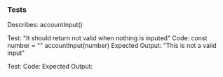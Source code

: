 ### Tests
Describes: accountInput()

Test: "It should return not valid when nothing is inputed"
Code:
const number = ""
accountInput(number)
Expected Output: "This is not a valid input"

Test:
Code:
Expected Output: